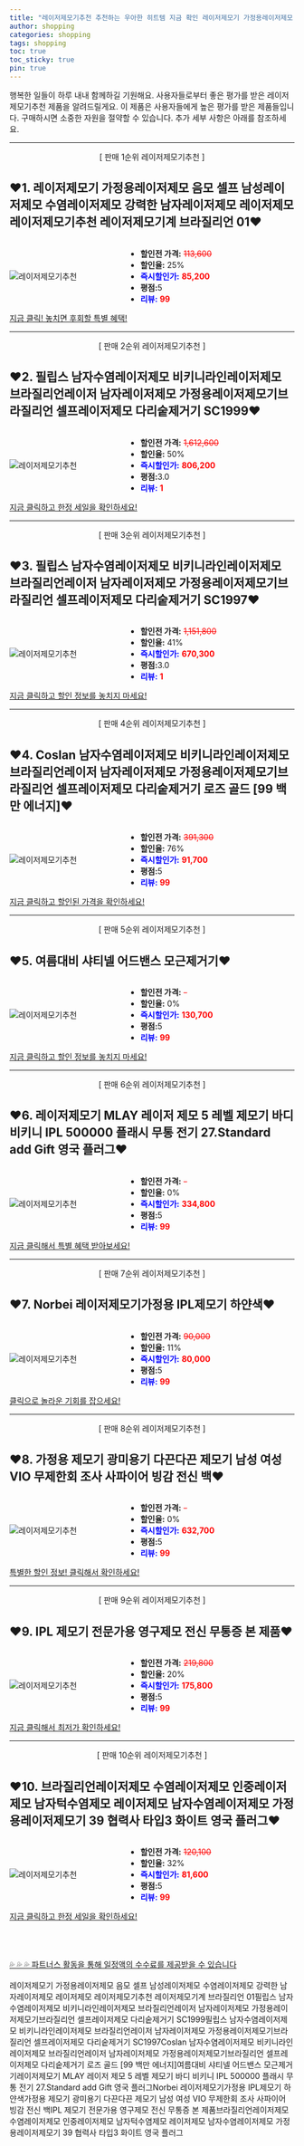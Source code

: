 ```yaml
---
title: "레이저제모기추천 추천하는 우아한 히트템 지금 확인 레이저제모기 가정용레이저제모 음모 셀프 남성레이저제모"
author: shopping
categories: shopping
tags: shopping
toc: true
toc_sticky: true
pin: true
---
```

행복한 일들이 하루 내내 함께하길 기원해요. 사용자들로부터 좋은 평가를 받은 레이저제모기추천 제품을 알려드릴게요. 이 제품은 사용자들에게 높은 평가를 받은 제품들입니다. 구매하시면 소중한 자원을 절약할 수 있습니다. 추가 세부 사항은 아래를 참조하세요.

---
<p class="toplist" style="margin: 0 auto; display: block; width: fit-content;">[ 판매 1순위 레이저제모기추천 ]</p>

<h2><strong>❤️1. 레이저제모기 가정용레이저제모 음모 셀프 남성레이저제모 수염레이저제모 강력한 남자레이저제모 레이저제모 레이저제모기추천 레이저제모기계 브라질리언 01❤️</strong></h2>

<div style="display: flex; align-items: center;">
    <div style="flex: 0.4;">
        <img src="https://thumbnail6.coupangcdn.com/thumbnails/remote/230x230ex/image/vendor_inventory/da81/94ff03c83790660bb10a9f03dfa48fdd86c66d4c1fb0bed5c4996d189953.jpg" alt="레이저제모기추천" style="max-width: 100%;">
    </div>
    <div style="flex: 0.6; margin-left: 10px;">
        <ul>
            <li><strong>할인전 가격:</strong> <del style="color: red;">113,600</del></li>
            <li><strong>할인율:</strong> 25%</li>
            <li><span style='color:blue'><strong>즉시할인가:</strong></span> <span style='color:red'><strong>85,200</strong></span></li>
            <li><strong>평점:</strong>5</li>
            <li><span style='color:blue'><strong>리뷰:</strong></span> <span style='color:red'><strong>99</strong></span></li>
        </ul>
    </div>
</div>
<div class="center">
    <a href="https://William4Davisa.github.io?lptag=AF9450613&subid=githubio&pageKey=8080749533&traceid=V0-153&itemId=22784946709&vendorItemId=89819979711" class="myButton">
        지금 클릭! 놓치면 후회할 특별 혜택!
    </a>
</div>


---
<p class="toplist" style="margin: 0 auto; display: block; width: fit-content;">[ 판매 2순위 레이저제모기추천 ]</p>

<h2><strong>❤️2. 필립스 남자수염레이저제모 비키니라인레이저제모 브라질리언레이저 남자레이저제모 가정용레이저제모기브라질리언 셀프레이저제모 다리숱제거기 SC1999❤️</strong></h2>

<div style="display: flex; align-items: center;">
    <div style="flex: 0.4;">
        <img src="https://thumbnail6.coupangcdn.com/thumbnails/remote/230x230ex/image/vendor_inventory/de3b/2149f08558f0b2f7e4421fcf4ed65ea23c04177ecea8c645631d711efdbb.jpg" alt="레이저제모기추천" style="max-width: 100%;">
    </div>
    <div style="flex: 0.6; margin-left: 10px;">
        <ul>
            <li><strong>할인전 가격:</strong> <del style="color: red;">1,612,600</del></li>
            <li><strong>할인율:</strong> 50%</li>
            <li><span style='color:blue'><strong>즉시할인가:</strong></span> <span style='color:red'><strong>806,200</strong></span></li>
            <li><strong>평점:</strong>3.0</li>
            <li><span style='color:blue'><strong>리뷰:</strong></span> <span style='color:red'><strong>1</strong></span></li>
        </ul>
    </div>
</div>
<div class="center">
    <a href="https://William4Davisa.github.io?lptag=AF9450613&subid=githubio&pageKey=1970225794&traceid=V0-153&itemId=3350777206&vendorItemId=71337550210" class="myButton">
        지금 클릭하고 한정 세일을 확인하세요!
    </a>
</div>


---
<p class="toplist" style="margin: 0 auto; display: block; width: fit-content;">[ 판매 3순위 레이저제모기추천 ]</p>

<h2><strong>❤️3. 필립스 남자수염레이저제모 비키니라인레이저제모 브라질리언레이저 남자레이저제모 가정용레이저제모기브라질리언 셀프레이저제모 다리숱제거기 SC1997❤️</strong></h2>

<div style="display: flex; align-items: center;">
    <div style="flex: 0.4;">
        <img src="https://thumbnail6.coupangcdn.com/thumbnails/remote/230x230ex/image/vendor_inventory/cb42/d34a4cd4ccfd7299ee14dbc90a2a6063e6b1c24cbce80358e91994e8e45a.jpg" alt="레이저제모기추천" style="max-width: 100%;">
    </div>
    <div style="flex: 0.6; margin-left: 10px;">
        <ul>
            <li><strong>할인전 가격:</strong> <del style="color: red;">1,151,800</del></li>
            <li><strong>할인율:</strong> 41%</li>
            <li><span style='color:blue'><strong>즉시할인가:</strong></span> <span style='color:red'><strong>670,300</strong></span></li>
            <li><strong>평점:</strong>3.0</li>
            <li><span style='color:blue'><strong>리뷰:</strong></span> <span style='color:red'><strong>1</strong></span></li>
        </ul>
    </div>
</div>
<div class="center">
    <a href="https://William4Davisa.github.io?lptag=AF9450613&subid=githubio&pageKey=1970225794&traceid=V0-153&itemId=3350777207&vendorItemId=71337550219" class="myButton">
        지금 클릭하고 할인 정보를 놓치지 마세요!
    </a>
</div>


---
<p class="toplist" style="margin: 0 auto; display: block; width: fit-content;">[ 판매 4순위 레이저제모기추천 ]</p>

<h2><strong>❤️4. Coslan 남자수염레이저제모 비키니라인레이저제모 브라질리언레이저 남자레이저제모 가정용레이저제모기브라질리언 셀프레이저제모 다리숱제거기 로즈 골드 [99 백만 에너지]❤️</strong></h2>

<div style="display: flex; align-items: center;">
    <div style="flex: 0.4;">
        <img src="https://thumbnail8.coupangcdn.com/thumbnails/remote/230x230ex/image/vendor_inventory/0e1f/83f2f3e5674bb2efd943aca6c22d37bebdb2827fb3290695944008a31a2b.jpg" alt="레이저제모기추천" style="max-width: 100%;">
    </div>
    <div style="flex: 0.6; margin-left: 10px;">
        <ul>
            <li><strong>할인전 가격:</strong> <del style="color: red;">391,300</del></li>
            <li><strong>할인율:</strong> 76%</li>
            <li><span style='color:blue'><strong>즉시할인가:</strong></span> <span style='color:red'><strong>91,700</strong></span></li>
            <li><strong>평점:</strong>5</li>
            <li><span style='color:blue'><strong>리뷰:</strong></span> <span style='color:red'><strong>99</strong></span></li>
        </ul>
    </div>
</div>
<div class="center">
    <a href="https://William4Davisa.github.io?lptag=AF9450613&subid=githubio&pageKey=1970228641&traceid=V0-153&itemId=3350782019&vendorItemId=71337554997" class="myButton">
        지금 클릭하고 할인된 가격을 확인하세요!
    </a>
</div>


---
<p class="toplist" style="margin: 0 auto; display: block; width: fit-content;">[ 판매 5순위 레이저제모기추천 ]</p>

<h2><strong>❤️5. 여름대비 샤티넬 어드밴스 모근제거기❤️</strong></h2>

<div style="display: flex; align-items: center;">
    <div style="flex: 0.4;">
        <img src="https://thumbnail7.coupangcdn.com/thumbnails/remote/230x230ex/image/vendor_inventory/0d0f/089c925610f0e98d9864e47a0c05833031acfb89d888da8ba76c5adf1c2f.png" alt="레이저제모기추천" style="max-width: 100%;">
    </div>
    <div style="flex: 0.6; margin-left: 10px;">
        <ul>
            <li><strong>할인전 가격:</strong> <del style="color: red;">-</del></li>
            <li><strong>할인율:</strong> 0%</li>
            <li><span style='color:blue'><strong>즉시할인가:</strong></span> <span style='color:red'><strong>130,700</strong></span></li>
            <li><strong>평점:</strong>5</li>
            <li><span style='color:blue'><strong>리뷰:</strong></span> <span style='color:red'><strong>99</strong></span></li>
        </ul>
    </div>
</div>
<div class="center">
    <a href="https://William4Davisa.github.io?lptag=AF9450613&subid=githubio&pageKey=8032138771&traceid=V0-153&itemId=22462247460&vendorItemId=89505406557" class="myButton">
        지금 클릭하고 할인 정보를 놓치지 마세요!
    </a>
</div>


---
<p class="toplist" style="margin: 0 auto; display: block; width: fit-content;">[ 판매 6순위 레이저제모기추천 ]</p>

<h2><strong>❤️6. 레이저제모기 MLAY 레이저 제모 5 레벨 제모기 바디 비키니 IPL 500000 플래시 무통 전기 27.Standard add Gift  영국 플러그❤️</strong></h2>

<div style="display: flex; align-items: center;">
    <div style="flex: 0.4;">
        <img src="https://thumbnail10.coupangcdn.com/thumbnails/remote/230x230ex/image/vendor_inventory/a17b/829605469f847f764abc534f46564d37aed55cc320c27ef350928900e153.jpg" alt="레이저제모기추천" style="max-width: 100%;">
    </div>
    <div style="flex: 0.6; margin-left: 10px;">
        <ul>
            <li><strong>할인전 가격:</strong> <del style="color: red;">-</del></li>
            <li><strong>할인율:</strong> 0%</li>
            <li><span style='color:blue'><strong>즉시할인가:</strong></span> <span style='color:red'><strong>334,800</strong></span></li>
            <li><strong>평점:</strong>5</li>
            <li><span style='color:blue'><strong>리뷰:</strong></span> <span style='color:red'><strong>99</strong></span></li>
        </ul>
    </div>
</div>
<div class="center">
    <a href="https://William4Davisa.github.io?lptag=AF9450613&subid=githubio&pageKey=7730597543&traceid=V0-153&itemId=20772228350&vendorItemId=87896715090" class="myButton">
        지금 클릭해서 특별 혜택 받아보세요!
    </a>
</div>


---
<p class="toplist" style="margin: 0 auto; display: block; width: fit-content;">[ 판매 7순위 레이저제모기추천 ]</p>

<h2><strong>❤️7. Norbei 레이저제모기가정용 IPL제모기 하얀색❤️</strong></h2>

<div style="display: flex; align-items: center;">
    <div style="flex: 0.4;">
        <img src="https://thumbnail10.coupangcdn.com/thumbnails/remote/230x230ex/image/vendor_inventory/8518/919bc38b9d23e2848202cca4216266b38b456e76747397ddab68140b05c1.jpg" alt="레이저제모기추천" style="max-width: 100%;">
    </div>
    <div style="flex: 0.6; margin-left: 10px;">
        <ul>
            <li><strong>할인전 가격:</strong> <del style="color: red;">90,000</del></li>
            <li><strong>할인율:</strong> 11%</li>
            <li><span style='color:blue'><strong>즉시할인가:</strong></span> <span style='color:red'><strong>80,000</strong></span></li>
            <li><strong>평점:</strong>5</li>
            <li><span style='color:blue'><strong>리뷰:</strong></span> <span style='color:red'><strong>99</strong></span></li>
        </ul>
    </div>
</div>
<div class="center">
    <a href="https://William4Davisa.github.io?lptag=AF9450613&subid=githubio&pageKey=6537837593&traceid=V0-153&itemId=14543845597&vendorItemId=81786243534" class="myButton">
        클릭으로 놀라운 기회를 잡으세요!
    </a>
</div>


---
<p class="toplist" style="margin: 0 auto; display: block; width: fit-content;">[ 판매 8순위 레이저제모기추천 ]</p>

<h2><strong>❤️8. 가정용 제모기 광미용기 다끈다끈 제모기 남성 여성 VIO 무제한회 조사 사파이어 빙감 전신 백❤️</strong></h2>

<div style="display: flex; align-items: center;">
    <div style="flex: 0.4;">
        <img src="https://thumbnail7.coupangcdn.com/thumbnails/remote/230x230ex/image/vendor_inventory/a4b8/0b67cb96da47c729ca18c39e2013926e2aa9770f0ab68f0577e799379e9e.jpg" alt="레이저제모기추천" style="max-width: 100%;">
    </div>
    <div style="flex: 0.6; margin-left: 10px;">
        <ul>
            <li><strong>할인전 가격:</strong> <del style="color: red;">-</del></li>
            <li><strong>할인율:</strong> 0%</li>
            <li><span style='color:blue'><strong>즉시할인가:</strong></span> <span style='color:red'><strong>632,700</strong></span></li>
            <li><strong>평점:</strong>5</li>
            <li><span style='color:blue'><strong>리뷰:</strong></span> <span style='color:red'><strong>99</strong></span></li>
        </ul>
    </div>
</div>
<div class="center">
    <a href="https://William4Davisa.github.io?lptag=AF9450613&subid=githubio&pageKey=7088243154&traceid=V0-153&itemId=17655581496&vendorItemId=84821121295" class="myButton">
        특별한 할인 정보! 클릭해서 확인하세요!
    </a>
</div>


---
<p class="toplist" style="margin: 0 auto; display: block; width: fit-content;">[ 판매 9순위 레이저제모기추천 ]</p>

<h2><strong>❤️9. IPL 제모기 전문가용 영구제모 전신 무통증 본 제품❤️</strong></h2>

<div style="display: flex; align-items: center;">
    <div style="flex: 0.4;">
        <img src="https://thumbnail9.coupangcdn.com/thumbnails/remote/230x230ex/image/vendor_inventory/6bbd/57c2d9fb97d11228ecd00b33cff8aa471a6783b25736aa58f4aaf5d717e8.png" alt="레이저제모기추천" style="max-width: 100%;">
    </div>
    <div style="flex: 0.6; margin-left: 10px;">
        <ul>
            <li><strong>할인전 가격:</strong> <del style="color: red;">219,800</del></li>
            <li><strong>할인율:</strong> 20%</li>
            <li><span style='color:blue'><strong>즉시할인가:</strong></span> <span style='color:red'><strong>175,800</strong></span></li>
            <li><strong>평점:</strong>5</li>
            <li><span style='color:blue'><strong>리뷰:</strong></span> <span style='color:red'><strong>99</strong></span></li>
        </ul>
    </div>
</div>
<div class="center">
    <a href="https://William4Davisa.github.io?lptag=AF9450613&subid=githubio&pageKey=7316507271&traceid=V0-153&itemId=18755391406&vendorItemId=85887302420" class="myButton">
        지금 클릭해서 최저가 확인하세요!
    </a>
</div>


---
<p class="toplist" style="margin: 0 auto; display: block; width: fit-content;">[ 판매 10순위 레이저제모기추천 ]</p>

<h2><strong>❤️10. 브라질리언레이저제모 수염레이저제모 인중레이저제모 남자턱수염제모 레이저제모 남자수염레이저제모 가정용레이저제모기 39 협력사 타입3 화이트 영국 플러그❤️</strong></h2>

<div style="display: flex; align-items: center;">
    <div style="flex: 0.4;">
        <img src="https://thumbnail6.coupangcdn.com/thumbnails/remote/230x230ex/image/vendor_inventory/64f4/cd42fd854c1edee5a3e18e833e568dda4f3142533358fc02a35b7ef3c35c.jpeg" alt="레이저제모기추천" style="max-width: 100%;">
    </div>
    <div style="flex: 0.6; margin-left: 10px;">
        <ul>
            <li><strong>할인전 가격:</strong> <del style="color: red;">120,100</del></li>
            <li><strong>할인율:</strong> 32%</li>
            <li><span style='color:blue'><strong>즉시할인가:</strong></span> <span style='color:red'><strong>81,600</strong></span></li>
            <li><strong>평점:</strong>5</li>
            <li><span style='color:blue'><strong>리뷰:</strong></span> <span style='color:red'><strong>99</strong></span></li>
        </ul>
    </div>
</div>
<div class="center">
    <a href="https://William4Davisa.github.io?lptag=AF9450613&subid=githubio&pageKey=6469162892&traceid=V0-153&itemId=14112207607&vendorItemId=81359202095" class="myButton">
        지금 클릭하고 한정 세일을 확인하세요!
    </a>
</div>

<br><br><br>[💦 💦 💦 파트너스 활동을 통해 일정액의 수수료를 제공받을 수 있습니다](https://link.coupang.com/a/bcpT2c)<br><br>레이저제모기 가정용레이저제모 음모 셀프 남성레이저제모 수염레이저제모 강력한 남자레이저제모 레이저제모 레이저제모기추천 레이저제모기계 브라질리언 01필립스 남자수염레이저제모 비키니라인레이저제모 브라질리언레이저 남자레이저제모 가정용레이저제모기브라질리언 셀프레이저제모 다리숱제거기 SC1999필립스 남자수염레이저제모 비키니라인레이저제모 브라질리언레이저 남자레이저제모 가정용레이저제모기브라질리언 셀프레이저제모 다리숱제거기 SC1997Coslan 남자수염레이저제모 비키니라인레이저제모 브라질리언레이저 남자레이저제모 가정용레이저제모기브라질리언 셀프레이저제모 다리숱제거기 로즈 골드 [99 백만 에너지]여름대비 샤티넬 어드밴스 모근제거기레이저제모기 MLAY 레이저 제모 5 레벨 제모기 바디 비키니 IPL 500000 플래시 무통 전기 27.Standard add Gift  영국 플러그Norbei 레이저제모기가정용 IPL제모기 하얀색가정용 제모기 광미용기 다끈다끈 제모기 남성 여성 VIO 무제한회 조사 사파이어 빙감 전신 백IPL 제모기 전문가용 영구제모 전신 무통증 본 제품브라질리언레이저제모 수염레이저제모 인중레이저제모 남자턱수염제모 레이저제모 남자수염레이저제모 가정용레이저제모기 39 협력사 타입3 화이트 영국 플러그
